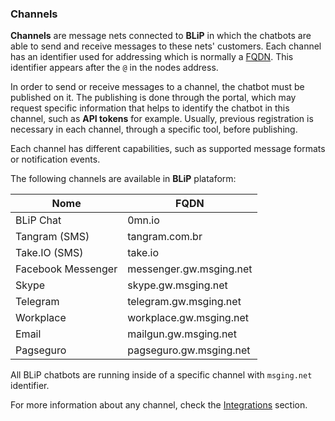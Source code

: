 ### Channels

**Channels** are message nets connected to **BLiP** in which the chatbots are able to send and receive messages to these nets' customers. Each channel has an identifier used for addressing which is normally a [FQDN](https://pt.wikipedia.org/wiki/FQDN). This identifier appears after the `@` in the nodes address.

In order to send or receive messages to a channel, the chatbot must be published on it. The publishing is done through the portal, which may request specific information that helps to identify the chatbot in this channel, such as  **API tokens** for example. Usually, previous registration is necessary in each channel, through a specific tool, before publishing.

Each channel has different capabilities, such as supported message formats or notification events.

The following channels are available in **BLiP** plataform:

| Nome               | FQDN                    |
|--------------------|-------------------------|
| BLiP Chat          | 0mn.io                  |
| Tangram (SMS)      | tangram.com.br          |
| Take.IO (SMS)      | take.io                 |
| Facebook Messenger | messenger.gw.msging.net |
| Skype              | skype.gw.msging.net     |
| Telegram           | telegram.gw.msging.net  |
| Workplace          | workplace.gw.msging.net |
| Email              | mailgun.gw.msging.net   |
| Pagseguro          | pagseguro.gw.msging.net |

<aside class="notice">
All BLiP chatbots are running inside of a specific channel with <code>msging.net</code> identifier.
</aside>

For more information about any channel, check the [Integrations](#integrations) section.